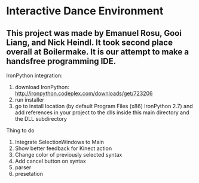 # Interactive Dance Environment

## This project was made by Emanuel Rosu, Gooi Liang, and Nick Heindl. It took second place overall at Boilermake. It is our attempt to make a handsfree programming IDE.

IronPython integration: 
  1. download IronPython: http://ironpython.codeplex.com/downloads/get/723206
  2. run installer
  3. go to install location (by default Program Files (x86) IronPython 2.7) and add references in your project to the dlls inside this main directory and the DLL subdirectory

Thing to do
  1. Integrate SelectionWindows to Main
  2. Show better feedback for Kinect action
  3. Change color of previously selected syntax
  4. Add cancel button on syntax
  5. parser
  6. presetation
